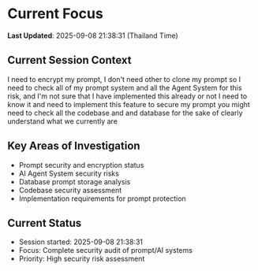 # Current Focus

**Last Updated**: 2025-09-08 21:38:31 (Thailand Time)

## Current Session Context

I need to encrypt my prompt, I don't need other to clone my prompt so I need to check all of my prompt system and all the Agent System for this risk, and I'm not sure that I have implemented this already or not I need to know it and need to implement this feature to secure my prompt you might need to check all the codebase and and database for the sake of clearly understand what we currently are

## Key Areas of Investigation

- Prompt security and encryption status
- AI Agent System security risks
- Database prompt storage analysis
- Codebase security assessment
- Implementation requirements for prompt protection

## Current Status

- Session started: 2025-09-08 21:38:31
- Focus: Complete security audit of prompt/AI systems
- Priority: High security risk assessment